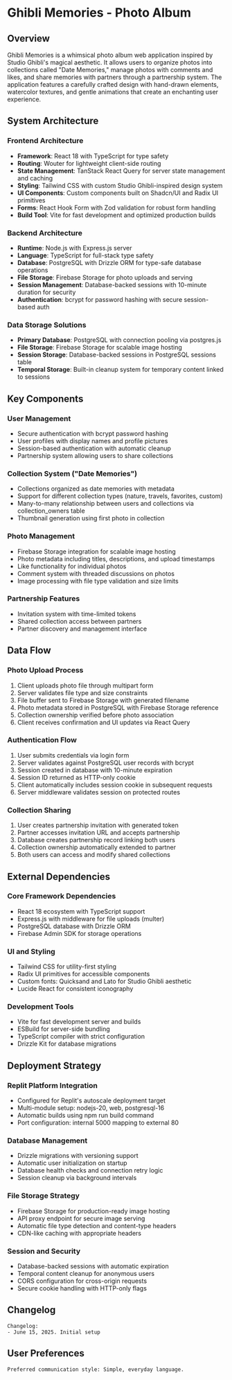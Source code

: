# Ghibli Memories - Photo Album

## Overview

Ghibli Memories is a whimsical photo album web application inspired by Studio Ghibli's magical aesthetic. It allows users to organize photos into collections called "Date Memories," manage photos with comments and likes, and share memories with partners through a partnership system. The application features a carefully crafted design with hand-drawn elements, watercolor textures, and gentle animations that create an enchanting user experience.

## System Architecture

### Frontend Architecture
- **Framework**: React 18 with TypeScript for type safety
- **Routing**: Wouter for lightweight client-side routing
- **State Management**: TanStack React Query for server state management and caching
- **Styling**: Tailwind CSS with custom Studio Ghibli-inspired design system
- **UI Components**: Custom components built on Shadcn/UI and Radix UI primitives
- **Forms**: React Hook Form with Zod validation for robust form handling
- **Build Tool**: Vite for fast development and optimized production builds

### Backend Architecture
- **Runtime**: Node.js with Express.js server
- **Language**: TypeScript for full-stack type safety
- **Database**: PostgreSQL with Drizzle ORM for type-safe database operations
- **File Storage**: Firebase Storage for photo uploads and serving
- **Session Management**: Database-backed sessions with 10-minute duration for security
- **Authentication**: bcrypt for password hashing with secure session-based auth

### Data Storage Solutions
- **Primary Database**: PostgreSQL with connection pooling via postgres.js
- **File Storage**: Firebase Storage for scalable image hosting
- **Session Storage**: Database-backed sessions in PostgreSQL sessions table
- **Temporal Storage**: Built-in cleanup system for temporary content linked to sessions

## Key Components

### User Management
- Secure authentication with bcrypt password hashing
- User profiles with display names and profile pictures
- Session-based authentication with automatic cleanup
- Partnership system allowing users to share collections

### Collection System ("Date Memories")
- Collections organized as date memories with metadata
- Support for different collection types (nature, travels, favorites, custom)
- Many-to-many relationship between users and collections via collection_owners table
- Thumbnail generation using first photo in collection

### Photo Management
- Firebase Storage integration for scalable image hosting
- Photo metadata including titles, descriptions, and upload timestamps
- Like functionality for individual photos
- Comment system with threaded discussions on photos
- Image processing with file type validation and size limits

### Partnership Features
- Invitation system with time-limited tokens
- Shared collection access between partners
- Partner discovery and management interface

## Data Flow

### Photo Upload Process
1. Client uploads photo file through multipart form
2. Server validates file type and size constraints
3. File buffer sent to Firebase Storage with generated filename
4. Photo metadata stored in PostgreSQL with Firebase Storage reference
5. Collection ownership verified before photo association
6. Client receives confirmation and UI updates via React Query

### Authentication Flow
1. User submits credentials via login form
2. Server validates against PostgreSQL user records with bcrypt
3. Session created in database with 10-minute expiration
4. Session ID returned as HTTP-only cookie
5. Client automatically includes session cookie in subsequent requests
6. Server middleware validates session on protected routes

### Collection Sharing
1. User creates partnership invitation with generated token
2. Partner accesses invitation URL and accepts partnership
3. Database creates partnership record linking both users
4. Collection ownership automatically extended to partner
5. Both users can access and modify shared collections

## External Dependencies

### Core Framework Dependencies
- React 18 ecosystem with TypeScript support
- Express.js with middleware for file uploads (multer)
- PostgreSQL database with Drizzle ORM
- Firebase Admin SDK for storage operations

### UI and Styling
- Tailwind CSS for utility-first styling
- Radix UI primitives for accessible components
- Custom fonts: Quicksand and Lato for Studio Ghibli aesthetic
- Lucide React for consistent iconography

### Development Tools
- Vite for fast development server and builds
- ESBuild for server-side bundling
- TypeScript compiler with strict configuration
- Drizzle Kit for database migrations

## Deployment Strategy

### Replit Platform Integration
- Configured for Replit's autoscale deployment target
- Multi-module setup: nodejs-20, web, postgresql-16
- Automatic builds using npm run build command
- Port configuration: internal 5000 mapping to external 80

### Database Management
- Drizzle migrations with versioning support
- Automatic user initialization on startup
- Database health checks and connection retry logic
- Session cleanup via background intervals

### File Storage Strategy
- Firebase Storage for production-ready image hosting
- API proxy endpoint for secure image serving
- Automatic file type detection and content-type headers
- CDN-like caching with appropriate headers

### Session and Security
- Database-backed sessions with automatic expiration
- Temporal content cleanup for anonymous users
- CORS configuration for cross-origin requests
- Secure cookie handling with HTTP-only flags

## Changelog

```
Changelog:
- June 15, 2025. Initial setup
```

## User Preferences

```
Preferred communication style: Simple, everyday language.
```